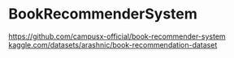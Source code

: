 # BookRecommenderSystem

https://github.com/campusx-official/book-recommender-system
[kaggle.com/datasets/arashnic/book-recommendation-dataset](https://www.kaggle.com/datasets/arashnic/book-recommendation-dataset)
